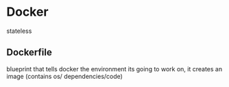 # Docker

stateless

## Dockerfile

blueprint that tells docker the environment its going to work on, it creates an image (contains os/ dependencies/code)